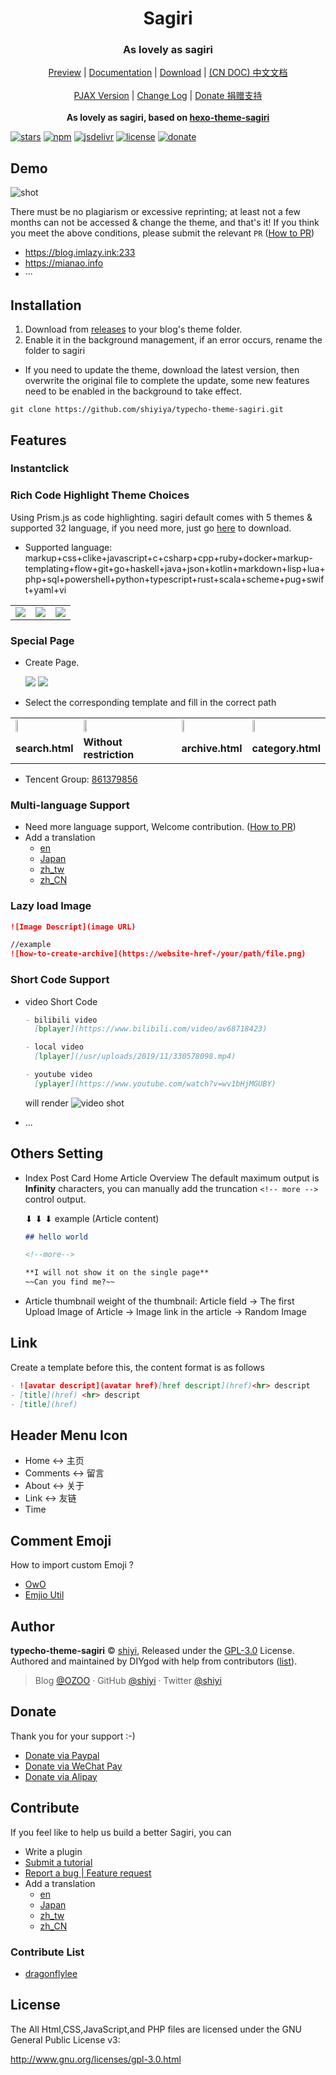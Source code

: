 <h1 align="center">Sagiri</h1>
<h3 align="center">As lovely as sagiri</h3>

<p align="center">
  <a href="">Preview</a> |
  <a href="https://shiyiya.github.io/typecho-theme-sagiri">Documentation</a> |
  <a href="https://github.com/shiyiya/typecho-theme-sagiri/releases">Download</a> |
  <a href="./doc/README-CN.md">(CN DOC) 中文文档</a>
  <br />
  <br />
  <a href="https://github.com/shiyiya/typecho-theme-sagiri/tree/pjax">PJAX Version</a> |
  <a href="./doc/changelog.md">Change Log</a> |
  <a href="#donate">Donate 捐赠支持</a>
  <br />
  <br />
  <b>As lovely as sagiri, based on <a href="https://github.com/DIYgod/hexo-theme-sagiri">hexo-theme-sagiri</a></b>

</p>

[![stars](https://flat.badgen.net/github/stars/shiyiya/typecho-theme-sagiri?icon=github)](https://github.com/shiyiya/typecho-theme-sagiri)
[![npm](https://flat.badgen.net/npm/v/typecho-theme-sagiri/?color=fb3e44)](https://www.npmjs.com/package/typecho-theme-sagiri)
[![jsdelivr](https://data.jsdelivr.com/v1/package/npm/typecho-theme-sagiri/badge)](https://www.jsdelivr.com/package/npm/typecho-theme-sagiri)
[![license](https://img.shields.io/badge/license-GPL%203-blue.svg?style=flat-square)](https://github.com/shiyiya/typecho-theme-sagiri/blob/master/LICENSE) [![donate](https://img.shields.io/badge/$-donate-ff69b4.svg?style=flat-square)](https://github.com/shiyiya/typecho-theme-sagiri#donate)

## Demo

![shot](https://cdn.jsdelivr.net/npm/typecho-theme-sagiri@1.1.4/screenshot.png)

There must be no plagiarism or excessive reprinting; at least not a few months can not be accessed & change the theme, and that's it!
If you think you meet the above conditions, please submit the relevant `PR` ([How to PR](#Contribute))

- https://blog.imlazy.ink:233
- https://mianao.info
- ···

## Installation

1. Download from [releases](https://github.com/shiyiya/typecho-theme-sagiri/releases) to your blog's theme folder.
2. Enable it in the background management, if an error occurs, rename the folder to sagiri

- If you need to update the theme, download the latest version, then overwrite the original file to complete the update, some new features need to be enabled in the background to take effect.

```shell
git clone https://github.com/shiyiya/typecho-theme-sagiri.git
```

## Features

### Instantclick

### Rich Code Highlight Theme Choices

Using Prism.js as code highlighting. sagiri default comes with 5 themes & supported 32 language, if you need more, just go [here](https://prismjs.com/) to download.

- Supported language: markup+css+clike+javascript+c+csharp+cpp+ruby+docker+markup-templating+flow+git+go+haskell+java+json+kotlin+markdown+lisp+lua+php+sql+powershell+python+typescript+rust+scala+scheme+pug+swift+yaml+vi

<table>
  <tr>
    <td><img src="https://i.loli.net/2019/10/18/4qOlZUzcpF6Lo7P.png"></td>
    <td><img src="https://i.loli.net/2019/10/18/keoYfqXAdcyTS3I.png"></td>
    <td><img src="https://i.loli.net/2019/10/18/GDqMJtTC9EYykAm.png"></td>
  </tr>
</table>

### Special Page

- Create Page.

  <tr>
     <td><img src="https://i.loli.net/2019/10/18/kC5uPUYEdlSca1J.png"></td>
     <td><img src="https://i.loli.net/2019/10/18/MGRDZzT7ABSswyU.png"></td>
   </tr>

- Select the corresponding template and fill in the correct path

<table>
  <tr>
     <td><img style="width:20%" src="https://i.loli.net/2019/10/18/vhp6BCEgjRwXa3O.png"></td>
     <td><img style="width:20%" src="https://i.loli.net/2019/10/18/YbMNLlRIfxASFOT.png"></td>
     <td><img style="width:20%" src="https://i.loli.net/2019/10/18/gk7YqFKSBsZAzQL.png"></td>
     <td><img style="width:20%" src="https://i.loli.net/2019/10/18/ltpdW326brZ94UB.png"></td>
  </tr>
  <tr>
     <td><b>search.html</b></td>
     <td><b>Without restriction</b></td>
     <td><b>archive.html</b></td>
     <td><b>category.html</b></td>
   </tr>
</table>

- Tencent Group: [861379856](https://jq.qq.com/?_wv=1027&k=5kACJ6v)

### Multi-language Support

- Need more language support, Welcome contribution. ([How to PR](#Contribute))
- Add a translation
  - [en](https://github.com/shiyiya/typecho-theme-sagiri/blob/master/libray/i18n/lang/en.php)
  - [Japan](https://github.com/shiyiya/typecho-theme-sagiri/blob/master/libray/i18n/lang/ja.php)
  - [zh_tw](https://github.com/shiyiya/typecho-theme-sagiri/blob/master/libray/i18n/lang/zh_TW.php)
  - [zh_CN](https://github.com/shiyiya/typecho-theme-sagiri/blob/master/libray/i18n/lang/zh_CN.php)

### Lazy load Image

```markdown
![Image Descript](image URL)

//example
![how-to-create-archive](https://website-href-/your/path/file.png)
```

### Short Code Support

- video Short Code

  ```markdown
  - bilibili video
    [bplayer](https://www.bilibili.com/video/av68718423)

  - local video
    [lplayer](/usr/uploads/2019/11/330578098.mp4)

  - youtube video
    [yplayer](https://www.youtube.com/watch?v=wv1bHjMGUBY)
  ```

  will render
  ![video shot](https://i.loli.net/2019/11/04/VQgOJcIUi8t2MwN.png)

- ...

## Others Setting

- Index Post Card
  Home Article Overview The default maximum output is **Infinity** characters, you can manually add the truncation `<!-- more -->` control output.

  ⬇ ⬇ ⬇ example (Article content)

  ```markdown
  ## hello world

  <!--more-->

  **I will not show it on the single page**
  ~~Can you find me?~~
  ```

- Article thumbnail
  weight of the thumbnail: Article field -> The first Upload Image of Article -> Image link in the article -> Random Image

## Link

Create a template before this, the content format is as follows

```markdown
- ![avatar descript](avatar href)[href descript](href)<hr> descript
- [title](href) <hr> descript
- [title](href)
```

## Header Menu Icon

- Home <-> 主页
- Comments <-> 留言
- About <-> 关于
- Link <-> 友链
- Time

## Comment Emoji

How to import custom Emoji ?

- [OwO](https://github.com/DIYgod/OwO)
- [Emjio Util](./util/emjioUtil.min.js)

## Author

**typecho-theme-sagiri** © [shiyi](https://github.com/shiyiya), Released under the [GPL-3.0](./LICENSE) License.<br>
Authored and maintained by DIYgod with help from contributors ([list](https://github.com/shiyiya/typecho-theme-sagiri/contributors)).

> Blog [@OZOO](http://www.runtua.cn) · GitHub [@shiyi](https://github.com/shiyiya) · Twitter [@shiyi](https://twitter.com/)

## Donate

Thank you for your support :-)

- [Donate via Paypal](https://paypal.me/)
- [Donate via WeChat Pay](https://i.loli.net/2019/10/27/n5fAVZyRlN63EH4.png)
- [Donate via Alipay]()

## Contribute

If you feel like to help us build a better Sagiri, you can

- Write a plugin
- [Submit a tutorial](https://github.com/shiyiya/typecho-theme-sagiri/tree/gh-pages)
- [Report a bug | Feature request](https://github.com/shiyiya/typecho-theme-sagiri/issues/new/choose)
- Add a translation
  - [en](https://github.com/shiyiya/typecho-theme-sagiri/blob/master/libray/i18n/lang/en.php)
  - [Japan](https://github.com/shiyiya/typecho-theme-sagiri/blob/master/libray/i18n/lang/ja.php)
  - [zh_tw](https://github.com/shiyiya/typecho-theme-sagiri/blob/master/libray/i18n/lang/zh_TW.php)
  - [zh_CN](https://github.com/shiyiya/typecho-theme-sagiri/blob/master/libray/i18n/lang/zh_CN.php)

### Contribute List

- [dragonflylee](https://github.com/dragonflylee)

## License

The All Html,CSS,JavaScript,and PHP files are licensed under the GNU General Public License v3:

http://www.gnu.org/licenses/gpl-3.0.html
